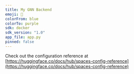 ```yaml
---
title: My GNN Backend
emoji: 🧠
colorFrom: blue
colorTo: purple
sdk: docker
sdk_version: "1.0"
app_file: app.py
pinned: false
---
```


Check out the configuration reference at [https://huggingface.co/docs/hub/spaces-config-reference](https://huggingface.co/docs/hub/spaces-config-reference)